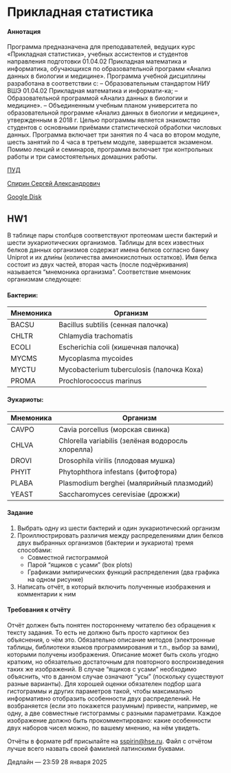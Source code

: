 # Прикладная статистика

#### Аннотация
Программа предназначена для преподавателей, ведущих курс «Прикладная статистика», учебных ассистентов и студентов направления подготовки 01.04.02 Прикладная математика и информатика, обучающихся по образовательной программ «Анализ данных в биологии и медицине». Программа учебной дисциплины разработана в соответствии с: – Образовательным стандартом НИУ ВШЭ 01.04.02 Прикладная математика и информати-ка; – Образовательной программой «Анализ данных в биологии и медицине». – Объединенным учебным планом университета по образовательной программе «Анализ данных в биологии и медицине», утвержденным в 2018 г. Целью программы является знакомство студентов с основными приёмами статистической обработки числовых данных. Программа включает три занятия по 4 часа во втором модуле, шесть занятий по 4 часа в третьем модуле, завершается экзаменом. Помимо лекций и семинаров, программа включает три контрольных работы и три самостоятельных домашних работы.

[ПУД](https://www.hse.ru/edu/courses/900070759)

[Спирин Сергей Александрович](https://www.hse.ru/org/persons/218157956)

[Google Disk](https://drive.google.com/drive/folders/1PplInt9aI6i5wZ7Ghl9GomqTrKH5oAbD?usp=sharing )

## HW1

В таблице пары столбцов соответствуют протеомам шести бактерий и шести эукариотических организмов. Таблицы для всех известных белков данных организмов содержат имена белков согласно банку Uniprot и их дли́ны (количества аминокислотных остатков). Имя белка состоит из двух частей, вторая часть (после подчёркивания) называется “мнемоника организма”. Соответствие мнемоник организмам следующее:

#### Бактерии:

| Мнемоника | Организм |
| ------------- | -------------------------- |
| BACSU | Bacillus subtilis (сенная палочка) |
| CHLTR | Chlamydia trachomatis |
| ECOLI | Escherichia coli (кишечная палочка) |
| MYCMS | Mycoplasma mycoides |
| MYCTU | Mycobacterium tuberculosis (палочка Коха) |
| PROMA | Prochlorococcus marinus |

#### Эукариоты:

| Мнемоника | Организм |
| ------------- | -------------------------- |
| CAVPO | Cavia porcellus (морская свинка) |
| CHLVA | Chlorella variabilis (зелёная водоросль хлорелла) |
| DROVI | Drosophila virilis (плодовая мушка) |
| PHYIT | Phytophthora infestans (фитофтора) |
| PLABA | Plasmodium berghei (малярийный плазмодий) |
| YEAST | Saccharomyces cerevisiae (дрожжи) |

#### Задание
1.	Выбрать одну из шести бактерий и один эукариотический организм
2.	Проиллюстрировать различия между распределениями длин белков двух выбранных организмов (бактерии и эукариота) тремя способами:
	* Совместной гистограммой
	* Парой “ящиков с усами” (box plots)
	* Графиками эмпирических функций распределения (два графика на одном рисунке)
3.	Написать отчёт, в который включить полученные изображения и комментарии к ним

#### Требования к отчёту
Отчёт должен быть понятен постороннему читателю без обращения к тексту задания. То есть не должно быть просто картинок без объяснения, о чём это.
Обязательно описание методов (электронные таблицы, библиотеки языков программирования и т.п., выбор за вами), которыми получены изображения. Описание может быть сколь угодно кратким, но обязательно достаточным для повторного воспроизведения таких же изображений. В случае “ящиков с усами” необходимо объяснить, что в данном случае означают “усы” (поскольку существуют разные варианты).
Для хорошей оценки обязателен подбор шага гистограммы и других параметров такой, чтобы максимально информативно отобразить особенности двух распределений. Не возбраняется (если это покажется разумным) привести, например, не одну, а две совместные гистограммы с разными параметрами.
Каждое изображение должно быть прокомментировано: какие особенности двух наборов чисел можно, по вашему мнению, на нём увидеть.

Отчёты в формате pdf присылайте на [sspirin@hse.ru](mailto:sspirin@hse.ru). Файл с отчётом лучше всего назвать своей фамилией латинскими буквами.

Дедлайн — 23:59 28 января 2025



